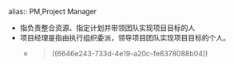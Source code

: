 alias:: PM,Project Manager

- 指负责整合资源、指定计划并带领团队实现项目目标的人
- 项目经理是指由执行组织委派，领导项目团队实现项目目标的个人。
	- > ((6646e243-733d-4e19-a20c-fe6378088b04))